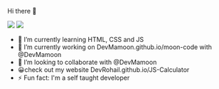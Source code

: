 Hi there 👋

![](https://komarev.com/ghpvc/?username=Devrohail&style=flat-square)
![](https://github-readme-stats.vercel.app/api?Devrohail=anuraghazra&show_icons=true&theme=radical)
- 🔭 I’m currently learning HTML, CSS and JS
- 🌱 I’m currently working on DevMamoon.github.io/moon-code with @DevMamoon
- 👯 I’m looking to collaborate  with @DevMamoon
- 😀check out my website DevRohail.github.io/JS-Calculator
- ⚡ Fun fact: I'm a self taught developer
